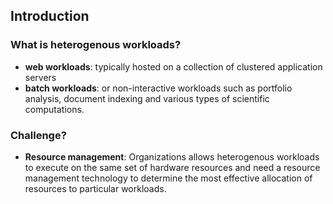 ## Introduction

### What is heterogenous workloads?
- **web workloads**: typically hosted on a collection of clustered application servers
- **batch workloads**: or non-interactive workloads such as portfolio analysis, document indexing and various types of scientific computations.

### Challenge?
- **Resource management**: Organizations allows heterogenous workloads to execute on the same set of hardware resources and need a resource management technology to determine the most effective allocation of resources to particular workloads.
